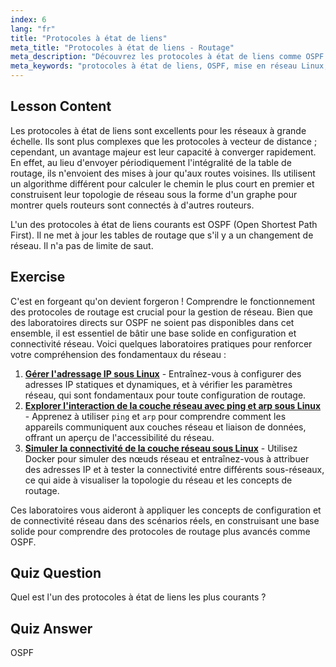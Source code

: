 ```yaml
---
index: 6
lang: "fr"
title: "Protocoles à état de liens"
meta_title: "Protocoles à état de liens - Routage"
meta_description: "Découvrez les protocoles à état de liens comme OSPF pour les grands réseaux. Comprenez leur convergence rapide et comment ils mettent à jour les tables de routage. Commencez votre parcours de mise en réseau Linux !"
meta_keywords: "protocoles à état de liens, OSPF, mise en réseau Linux, protocoles de routage, topologie de réseau, débutant"
---
```


## Lesson Content

Les protocoles à état de liens sont excellents pour les réseaux à grande échelle. Ils sont plus complexes que les protocoles à vecteur de distance ; cependant, un avantage majeur est leur capacité à converger rapidement. En effet, au lieu d'envoyer périodiquement l'intégralité de la table de routage, ils n'envoient des mises à jour qu'aux routes voisines. Ils utilisent un algorithme différent pour calculer le chemin le plus court en premier et construisent leur topologie de réseau sous la forme d'un graphe pour montrer quels routeurs sont connectés à d'autres routeurs.

L'un des protocoles à état de liens courants est OSPF (Open Shortest Path First). Il ne met à jour les tables de routage que s'il y a un changement de réseau. Il n'a pas de limite de saut.

## Exercise

C'est en forgeant qu'on devient forgeron ! Comprendre le fonctionnement des protocoles de routage est crucial pour la gestion de réseau. Bien que des laboratoires directs sur OSPF ne soient pas disponibles dans cet ensemble, il est essentiel de bâtir une base solide en configuration et connectivité réseau. Voici quelques laboratoires pratiques pour renforcer votre compréhension des fondamentaux du réseau :

1. **[Gérer l'adressage IP sous Linux](https://labex.io/fr/labs/linux-manage-ip-addressing-in-linux-592736)** - Entraînez-vous à configurer des adresses IP statiques et dynamiques, et à vérifier les paramètres réseau, qui sont fondamentaux pour toute configuration de routage.
2. **[Explorer l'interaction de la couche réseau avec ping et arp sous Linux](https://labex.io/fr/labs/linux-explore-network-layer-interaction-with-ping-and-arp-in-linux-592746)** - Apprenez à utiliser `ping` et `arp` pour comprendre comment les appareils communiquent aux couches réseau et liaison de données, offrant un aperçu de l'accessibilité du réseau.
3. **[Simuler la connectivité de la couche réseau sous Linux](https://labex.io/fr/labs/linux-simulate-network-layer-connectivity-in-linux-592752)** - Utilisez Docker pour simuler des nœuds réseau et entraînez-vous à attribuer des adresses IP et à tester la connectivité entre différents sous-réseaux, ce qui aide à visualiser la topologie du réseau et les concepts de routage.

Ces laboratoires vous aideront à appliquer les concepts de configuration et de connectivité réseau dans des scénarios réels, en construisant une base solide pour comprendre des protocoles de routage plus avancés comme OSPF.

## Quiz Question

Quel est l'un des protocoles à état de liens les plus courants ?

## Quiz Answer

OSPF
